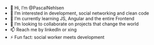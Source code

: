 - 👋 Hi, I’m @PascalNehlsen
- 👀 I’m interested in development, social networking and clean code
- 🌱 I’m currently learning JS, Angular and the entire Frontend
- 💞️ I’m looking to collaborate on projects that change the world
- 📫 Reach me by linkedIn or xing
- ⚡ Fun fact: social worker meets development

<!---
PascalNehlsen/PascalNehlsen is a ✨ special ✨ repository because its `README.md` (this file) appears on your GitHub profile.
You can click the Preview link to take a look at your changes.
--->
